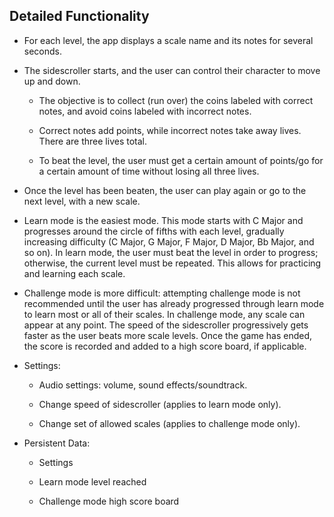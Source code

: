## Detailed Functionality

* For each level, the app displays a scale name and its notes for several seconds.

* The sidescroller starts, and the user can control their character to move up and down.

	* The objective is to collect (run over) the coins labeled with correct notes, and avoid coins labeled with incorrect notes.

	* Correct notes add points, while incorrect notes take away lives. There are three lives total.

	* To beat the level, the user must get a certain amount of points/go for a certain amount of time without losing all three lives.

* Once the level has been beaten, the user can play again or go to the next level, with a new scale. 

* Learn mode is the easiest mode. This mode starts with C Major and progresses around the circle of fifths with each level, gradually increasing difficulty (C Major, G Major, F Major, D Major, Bb Major, and so on). In learn mode, the user must beat the level in order to progress; otherwise, the current level must be repeated. This allows for practicing and learning each scale. 

* Challenge mode is more difficult: attempting challenge mode is not recommended until the user has already progressed through learn mode to learn most or all of their scales. In challenge mode, any scale can appear at any point. The speed of the sidescroller progressively gets faster as the user beats more scale levels. Once the game has ended, the score is recorded and added to a high score board, if applicable.

* Settings:

	* Audio settings: volume, sound effects/soundtrack.

	* Change speed of sidescroller (applies to learn mode only).
	
	* Change set of allowed scales (applies to challenge mode only).
	
	
* Persistent Data:
	
	* Settings

	* Learn mode level reached

	* Challenge mode high score board
